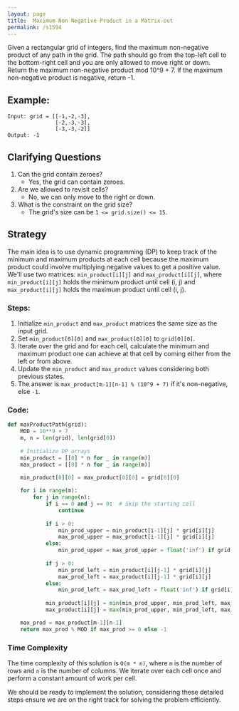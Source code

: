 ```yaml
---
layout: page
title:  Maximum Non Negative Product in a Matrix-out
permalink: /s1594
---
```

Given a rectangular grid of integers, find the maximum non-negative product of any path in the grid. The path should go from the top-left cell to the bottom-right cell and you are only allowed to move right or down. Return the maximum non-negative product mod 10^9 + 7. If the maximum non-negative product is negative, return -1.

## Example:
```
Input: grid = [[-1,-2,-3],
               [-2,-3,-3],
               [-3,-3,-2]]
Output: -1
```

## Clarifying Questions
1. Can the grid contain zeroes?
   - Yes, the grid can contain zeroes.
2. Are we allowed to revisit cells?
   - No, we can only move to the right or down.
3. What is the constraint on the grid size?
   - The grid's size can be `1 <= grid.size() <= 15`.

## Strategy

The main idea is to use dynamic programming (DP) to keep track of the minimum and maximum products at each cell because the maximum product could involve multiplying negative values to get a positive value. We'll use two matrices: `min_product[i][j]` and `max_product[i][j]`, where `min_product[i][j]` holds the minimum product until cell (i, j) and `max_product[i][j]` holds the maximum product until cell (i, j).

### Steps:
1. Initialize `min_product` and `max_product` matrices the same size as the input grid.
2. Set `min_product[0][0]` and `max_product[0][0]` to `grid[0][0]`.
3. Iterate over the grid and for each cell, calculate the minimum and maximum product one can achieve at that cell by coming either from the left or from above.
4. Update the `min_product` and `max_product` values considering both previous states.
5. The answer is `max_product[m-1][n-1] % (10^9 + 7)` if it's non-negative, else `-1`.

### Code:
```python
def maxProductPath(grid):
    MOD = 10**9 + 7
    m, n = len(grid), len(grid[0])
    
    # Initialize DP arrays
    min_product = [[0] * n for _ in range(m)]
    max_product = [[0] * n for _ in range(m)]
    
    min_product[0][0] = max_product[0][0] = grid[0][0]

    for i in range(m):
        for j in range(n):
            if i == 0 and j == 0:  # Skip the starting cell
                continue
            
            if i > 0:
                min_prod_upper = min_product[i-1][j] * grid[i][j]
                max_prod_upper = max_product[i-1][j] * grid[i][j]
            else:
                min_prod_upper = max_prod_upper = float('inf') if grid[i][j] < 0 else float('-inf')
            
            if j > 0:
                min_prod_left = min_product[i][j-1] * grid[i][j]
                max_prod_left = max_product[i][j-1] * grid[i][j]
            else:
                min_prod_left = max_prod_left = float('inf') if grid[i][j] < 0 else float('-inf')
            
            min_product[i][j] = min(min_prod_upper, min_prod_left, max_prod_upper, max_prod_left)
            max_product[i][j] = max(min_prod_upper, min_prod_left, max_prod_upper, max_prod_left)

    max_prod = max_product[m-1][n-1]
    return max_prod % MOD if max_prod >= 0 else -1
```

### Time Complexity
The time complexity of this solution is `O(m * n)`, where `m` is the number of rows and `n` is the number of columns. We iterate over each cell once and perform a constant amount of work per cell.

We should be ready to implement the solution, considering these detailed steps ensure we are on the right track for solving the problem efficiently.